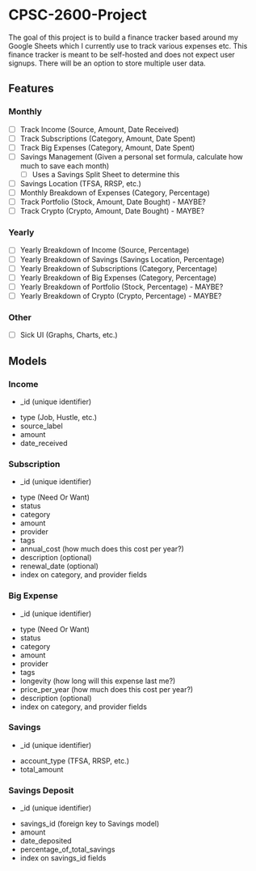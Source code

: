 # CPSC-2600-Project
The goal of this project is to build a finance tracker based around my Google Sheets which I currently use to track various expenses etc. This finance tracker is meant to be self-hosted and does not expect user signups. There will be an option to store multiple user data.

## Features

### Monthly
- [ ] Track Income (Source, Amount, Date Received)
- [ ] Track Subscriptions (Category, Amount, Date Spent)
- [ ] Track Big Expenses (Category, Amount, Date Spent)
- [ ] Savings Management (Given a personal set formula, calculate how much to save each month)
    - [ ] Uses a Savings Split Sheet to determine this
- [ ] Savings Location (TFSA, RRSP, etc.)
- [ ] Monthly Breakdown of Expenses (Category, Percentage)
- [ ] Track Portfolio (Stock, Amount, Date Bought) - MAYBE?
- [ ] Track Crypto (Crypto, Amount, Date Bought) - MAYBE?

### Yearly
- [ ] Yearly Breakdown of Income (Source, Percentage)
- [ ] Yearly Breakdown of Savings (Savings Location, Percentage)
- [ ] Yearly Breakdown of Subscriptions (Category, Percentage)
- [ ] Yearly Breakdown of Big Expenses (Category, Percentage)
- [ ] Yearly Breakdown of Portfolio (Stock, Percentage) - MAYBE?
- [ ] Yearly Breakdown of Crypto (Crypto, Percentage) - MAYBE?

### Other
- [ ] Sick UI (Graphs, Charts, etc.)

## Models

<!-- ### User
- _id (unique identifier)
- username
- password (BCrypt)
- email
- first_name
- last_name
- date_of_birth -->

### Income
- _id (unique identifier)
<!-- - user_id (foreign key to User model) -->
- type (Job, Hustle, etc.)
- source_label
- amount
- date_received
<!-- - index on user_id field -->

### Subscription
- _id (unique identifier)
<!-- - user_id (foreign key to User model) -->
- type (Need Or Want)
- status
- category
- amount
- provider
- tags
- annual_cost (how much does this cost per year?)
- description (optional)
- renewal_date (optional)
- index on category, and provider fields

### Big Expense
- _id (unique identifier)
<!-- - user_id (foreign key to User model) -->
- type (Need Or Want)
- status
- category
- amount
- provider
- tags
- longevity (how long will this expense last me?)
- price_per_year (how much does this cost per year?)
- description (optional)
- index on category, and provider fields

### Savings
- _id (unique identifier)
<!-- - user_id (foreign key to User model) -->
- account_type (TFSA, RRSP, etc.)
- total_amount
<!-- - index on user_id field -->

### Savings Deposit
- _id (unique identifier)
<!-- - user_id (foreign key to User model) -->
- savings_id (foreign key to Savings model)
- amount
- date_deposited
- percentage_of_total_savings
- index on savings_id fields